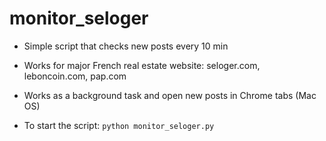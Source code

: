 # monitor_seloger

+ Simple script that checks new posts every 10 min

+ Works for major French real estate website: seloger.com, leboncoin.com, pap.com

+ Works as a background task and open new posts in Chrome tabs (Mac OS)

+ To start the script: `python monitor_seloger.py`
